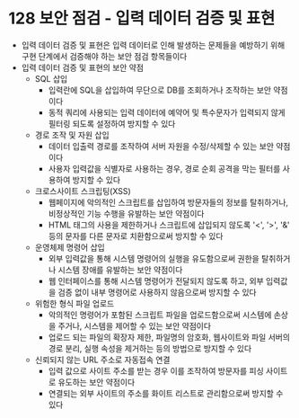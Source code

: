 # 128 보안 점검 - 입력 데이터 검증 및 표현

- 입력 데이터 검증 및 표현은 입력 데이터로 인해 발생하는 문제들을 예방하기 위해 구현 단계에서 검증해야 하는 보안 점검 항목들이다
- 입력 데이터 검증 및 표현의 보안 약점
  - SQL 삽입
    - 입력란에 SQL을 삽입하여 무단으로 DB를 조회하거나 조작하는 보안 약점이다
    - 동적 쿼리에 사용되는 입력 데이터에 예약어 및 특수문자가 입력되지 않게 필터링 되도록 설정하여 방지할 수 있다
  - 경로 조작 및 자원 삽입
    - 데이터 입출력 경로를 조작하여 서버 자원을 수정/삭제할 수 있는 보안 약점이다
    - 사용자 입력값을 식별자로 사용하는 경우, 경로 순회 공격을 막는 필터를 사용하여 방지할 수 있다
  - 크로스사이트 스크립팅(XSS)
    - 웹페이지에 악의적인 스크립트를 삽입하여 방문자들의 정보를 탈취하거나, 비정상적인 기능 수행을 유발하는 보안 약점이다
    - HTML 태그의 사용을 제한하거나 스크립트에 삽입되지 않도록 '<', '>', '&' 등의 문자를 다른 문자로 치환함으로써 방지할 수 있다
  - 운영체제 명령어 삽입
    - 외부 입력값을 통해 시스템 명령어의 실행을 유도함으로써 권한을 탈취하거나 시스템 장애를 유발하는 보안 약점이다
    - 웹 인터페이스를 통해 시스템 명령어가 전달되지 않도록 하고, 외부 입력값을 검증 없이 내부 명령어로 사용하지 않음으로써 방지할 수 있다
  - 위험한 형식 파일 업로드
    - 악의적인 명령어가 포함된 스크립트 파일을 업로드함으로써 시스템에 손상을 주거나, 시스템을 제어할 수 있는 보안 약점이다
    - 업로드 되는 파일의 확장자 제한, 파일명의 암호화, 웹사이트와 파일 서버의 경로 분리, 실행 속성을 제거하는 등의 방법으로 방지할 수 있다
  - 신뢰되지 않는 URL 주소로 자동접속 연결
    - 입력 값으로 사이트 주소를 받는 경우 이를 조작하여 방문자를 피싱 사이트로 유도하는 보안 약점이다
    - 연결되는 외부 사이트의 주소를 화이트 리스트로 관리함으로써 방지할 수 있다